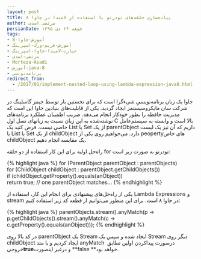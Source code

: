 ```yaml
---
layout: post
title: پیاده‌سازی حلقه‌های تودرتو با استفاده از لامبدا در جاوا ۸
author: مرتضی اسدی
persianDate: جمعه ۲۴ دی ۱۳۹۵
tags:
- آموزش-جاوا-8
- آموزش-فریم-ورک-اسپرینگ
- عبارت-لامبدا-جاوا-اسپرینگ
- مرتضی-اسدی
- Morteza-Asadi
- آموزش-java-8
- برنامه‌نویسی
redirect_from: 
  - /2017/01/implement-nested-loop-using-lambda-expression-java8.html
---
```



جاوا یک زبان برنامه‌نویسیِ شیءگرا است که برای نخستین بار توسط جیمز گاسلینگ در شرکت سان مایکروسیستمز ایجاد گردید. یکی از قابلیت‌های بنیادین جاوا این است که مدیریت حافظه را بطور خودکار انجام می‌دهد. ضریب اطمینان عملکرد برنامه‌های نوشته‌شده به این زبان نسبت به زبانهای نسل اول C بالا است و وابسته به سیستم‌عامل خاصی نیست. فرض کنید یک List یا Set از یک parentObject داریم که آن نیز یک لیست یا List یا Set از یک childObject دارد. می‌خواهیم روی یکی از peopertyهای خاص childObject یک مقایسه انجام دهیم.
    

راه‌حل اولیه برای این کار استفاده از دو حلقه for تودرتو به صورت زیر است:

{% highlight java %}
for (ParentObject parentObject : parentObjects)  
    for (ChildObject childObject : parentObject.getChildObjects())  
        if (childObject.getProperty().equals(anObject))  
            return true; // one parentObject matches...
{% endhighlight %}

  

یکی از راه‌حل‌های پیشنهادی برای انجام این کار، استفاده از Lambda Expressions و stream در جاوا ۸ است. برای این منظور می‌توانیم از قطعه کد زیر استفاده کنیم:

  
  
{% highlight java %}
parentObjects.stream().anyMatch(p -> p.getChildObjects().stream().anyMatch(c -> c.getProperty().equals(anObject)));
{% endhighlight %}

  
در کد بالا روی parentObject یک Stream ایجاد شده و سپس یک Stream دیگر روی childObject ایجاد کردیم و با متد anyMatch  درصورت پیداکردن اولین تطابق خروجی**true**و درغیر اینصورت **false **خواهد بود.
